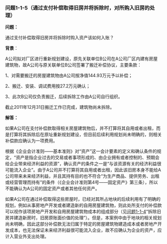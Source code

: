 ### 问题1-1-5（通过支付补偿取得旧房并将拆除时，对所购入旧房的处理）

**问题：**

通过支付补偿取得旧房并将拆除时购入资产该如何入账？

**背景**：

A公司拟对厂区进行重新规划建设，原先关联单位B公司在A公司厂区内建有房屋建筑物，故A公司与原关联单位B公司签署了搬迁补偿协议，主要条款：

1、对需要搬迁的房屋建筑物由A公司按净值144.93万元予以补偿；

2、搬迁、安装、调试费用按27.2万元确认；

3、此次B公司仅负责搬迁，后续拆除工作由A公司自行组织。

截止2011年12月31日搬迁工作已完成，建筑物尚未拆除。

**解答：**

如果A公司在支付补偿款取得相关房屋建筑物后，并不打算将其自用或者出租，而是打算将其拆除后在原址重新规划建设，但目前后续利用规划尚未明确的，则相关补偿款应确认为一项费用。

根据《企业会计准则——基本准则》对“资产”这一会计要素的定义和确认条件的规定，“资产是指企业过去的交易或者事项形成的、由企业拥有或者控制的、预期会给企业带来经济利益的资源”，确认资产的条件之一是“与该资源有关的经济利益很可能流入企业”。由于A公司并不打算将其自用或者出租，因此该旧房本身不能给A公司带来未来经济利益，并且其持有目的也不符合“为生产商品、提供劳务、出租或经营管理而持有”的条件（《企业会计准则第4号——固定资产》第三条），所以不能确认为A公司的固定资产或者其他任何资产。

如果A公司在通过补偿取得这些房屋时，已经对其所占地块的后续利用有了明确的规划，例如从事房地产开发或者建造新的自用房屋建筑物，则此处所支付的补偿款可以视作该项房地产开发和自用房屋建筑物成本的组成部分（见[问题1-1-4](#_Hlk30765977)“拆除旧房并建造新房时，旧房原账面价值的处理”）。但是，本案例中由于地块的相关规划尚未明确，因此这部分补偿款无法归属于特定的房屋建筑物建造成本或者房地产开发成本，也无法保证未来经济利益很可能流入企业，故不应确认为企业的资产，应计入营业外支出处理。